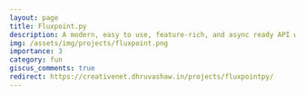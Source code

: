 ```yaml
---
layout: page
title: Fluxpoint.py
description: A modern, easy to use, feature-rich, and async ready API wrapper for Fluxpoint written in Python.
img: /assets/img/projects/fluxpoint.png
importance: 3
category: fun
giscus_comments: true
redirect: https://creativenet.dhruvashaw.in/projects/fluxpointpy/
---
```

